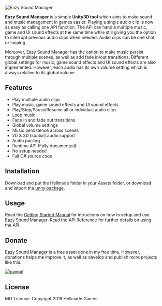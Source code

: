 ![Eazy Sound Manager](http://i67.tinypic.com/2ls51s.png)

**Eazy Sound Manager** is a simple **Unity3D tool** which aims to make sound and music management in games easier. Playing a single audio clip is now as easy as calling one API function. The API can handle multiple music, game and UI sound effects at the same time while still giving you the option to interrupt previous audio clips when needed. Audio clips can be one shot, or looping.

Moreover, Eazy Sound Manager has the option to make music persist through multiple scenes, as well as add fade in/out transitions. Different global settings for music, game sound effects and UI sound effects are also implemented. However, each audio has its own volume setting which is always relative to its global volume.

## Features
- Play multiple audio clips
- Play music, game sound effects and UI sound effects
- Play/Stop/Pause/Resume all or individual audio clips
- Loop music
- Fade in and fade out transitions
- Global volume settings
- Music persistence across scenes
- 2D & 3D (spatial) audio support
- Audio pooling
- Runtime API (Fully documented)
- No setup needed
- Full C# source code

## Installation
Download and put the Hellmade folder in your Assets folder, or download and import the [unity package](https://github.com/JackM36/Eazy-Sound-Manager/releases).

## Usage
Read the [Getting Started Manual](http://www.hellmadegames.com/Projects/eazy-sound-manager/docs/manual/Manual.pdf) for intructions on how to setup and use Eazy Sound Manager.
Read the [API Reference](http://www.hellmadegames.com/projects/eazy-sound-manager/docs/api-reference) for further details on using the API.

## Donate
Eazy Sound Manager is a free asset done in my free time. However, donations helps me improve it, as well as develop and publish more projects like this.

[![paypal](https://www.paypalobjects.com/en_US/i/btn/btn_donateCC_LG.gif)](https://www.paypal.com/cgi-bin/webscr?cmd=_s-xclick&hosted_button_id=GGTKA37Z7TBTE)

## License
MIT License. Copyright 2018 Hellmade Games.
